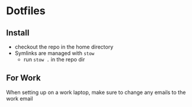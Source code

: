 # Dotfiles

## Install
- checkout the repo in the home directory
- Symlinks are managed with `stow`
  - run `stow .` in the repo dir

## For Work
When setting up on a work laptop, make sure to change any emails to the work email
